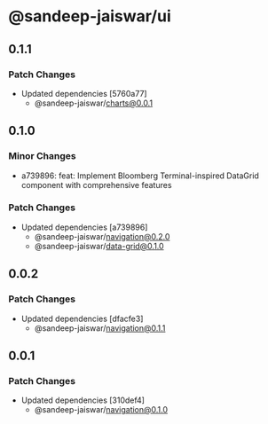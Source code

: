 # @sandeep-jaiswar/ui

## 0.1.1

### Patch Changes

- Updated dependencies [5760a77]
  - @sandeep-jaiswar/charts@0.0.1

## 0.1.0

### Minor Changes

- a739896: feat: Implement Bloomberg Terminal-inspired DataGrid component with comprehensive features

### Patch Changes

- Updated dependencies [a739896]
  - @sandeep-jaiswar/navigation@0.2.0
  - @sandeep-jaiswar/data-grid@0.1.0

## 0.0.2

### Patch Changes

- Updated dependencies [dfacfe3]
  - @sandeep-jaiswar/navigation@0.1.1

## 0.0.1

### Patch Changes

- Updated dependencies [310def4]
  - @sandeep-jaiswar/navigation@0.1.0
